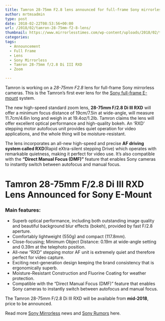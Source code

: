 ```yaml
---
title: Tamron 28-75mm F2.8 lens announced for full-frame Sony mirrorless cameras
author: mrtmsadmin
type: post
date: 2018-02-22T08:53:56+00:00
url: /2018/02/tamron-28-75mm-f2-8-lens/
thumbnail: https://www.mirrorlesstimes.com/wp-content/uploads/2018/02/tamron-28-75mm-f-2-8-di-iii-rxd-lens-1.jpg
categories:
tags:
  - Announcement
  - Full Frame
  - Lens
  - Sony Mirrorless
  - Tamron 28-75mm f/2.8 Di III RXD
  - Zoom

---
```

Tamron is working on a _28-75mm F2.8_ lens for full-frame Sony mirrorless cameras. This is the Tamron’s first ever lens for the <a href="https://www.dailycameranews.com/2017/03/best-sony-full-frame-e-mount-lenses/" target="_blank" rel="noopener">Sony full-frame E-mount</a> system.

The new high-speed standard zoom lens, **28-75mm F/2.8 Di III RXD** will offer a minimum focus distance of 19cm/7.5in at wide-angle, will measure 11.7cm/4.6in long and weigh in at 19.4oz/1.2lb. Tamron claims the lens will offer excellent optical performance and high-quality bokeh. An &#8216;RXD&#8217; stepping motor autofocus unit provides quiet operation for video applications, and the whole thing will be moisture-resistant.

The lens incorporates an all-new high-speed and precise **AF driving system called RXD**(Rapid eXtra-silent stepping Drive) which operates with remarkable quietness, making it perfect for video use. It’s also compatible with the **“Direct Manual Focus (DMF)”** feature that enables Sony cameras to instantly switch between autofocus and manual focus.<!--more-->

# Tamron 28-75mm F/2.8 Di III RXD Lens Announced for Sony E-Mount

### Main features:

  * Superb optical performance, including both outstanding image quality and beautiful background blur effects (bokeh), provided by fast F/2.8 aperture.
  * Comfortably lightweight (550g) and compact (117.8mm).
  * Close-focusing; Minimum Object Distance: 0.19m at wide-angle setting and 0.39m at the telephoto position.
  * All-new “RXD” stepping motor AF unit is extremely quiet and therefore perfect for video capture.
  * Exciting next-generation design keeping the brand consistency that is ergonomically superb.
  * Moisture-Resistant Construction and Fluorine Coating for weather protection.
  * Compatible with the “Direct Manual Focus (DMF)” feature that enables Sony cameras to instantly switch between autofocus and manual focus.

The Tamron 28-75mm F/2.8 Di III RXD will be available from **mid-2018**, price to be announced.

Read more <a href="https://www.mirrorlesstimes.com/tags/sony-mirrorless/" target="_blank" rel="noopener">Sony Mirrorless</a> news and <a href="https://www.dailycameranews.com/tag/sony-rumors/" target="_blank" rel="noopener">Sony Rumors</a> here.